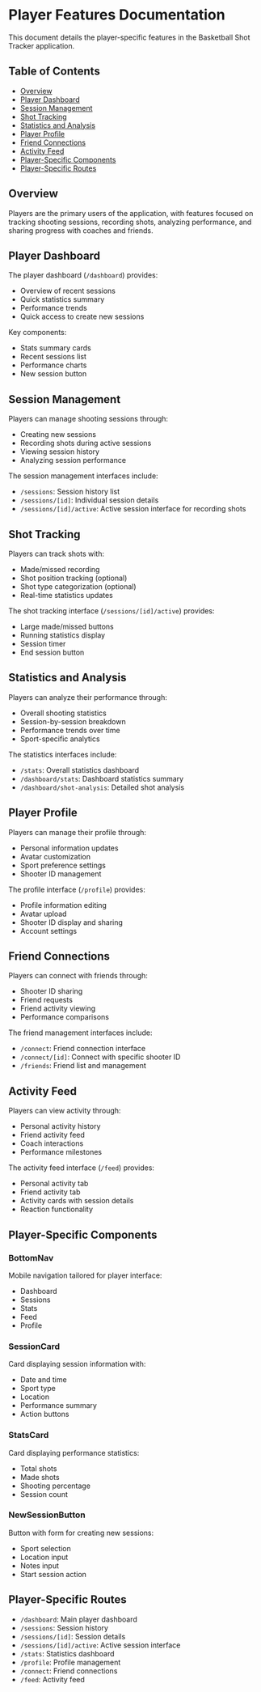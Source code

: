 # Player Features Documentation

This document details the player-specific features in the Basketball Shot Tracker application.

## Table of Contents

- [Overview](#overview)
- [Player Dashboard](#player-dashboard)
- [Session Management](#session-management)
- [Shot Tracking](#shot-tracking)
- [Statistics and Analysis](#statistics-and-analysis)
- [Player Profile](#player-profile)
- [Friend Connections](#friend-connections)
- [Activity Feed](#activity-feed)
- [Player-Specific Components](#player-specific-components)
- [Player-Specific Routes](#player-specific-routes)

## Overview

Players are the primary users of the application, with features focused on tracking shooting sessions, recording shots, analyzing performance, and sharing progress with coaches and friends.

## Player Dashboard

The player dashboard (`/dashboard`) provides:

- Overview of recent sessions
- Quick statistics summary
- Performance trends
- Quick access to create new sessions

Key components:

- Stats summary cards
- Recent sessions list
- Performance charts
- New session button

## Session Management

Players can manage shooting sessions through:

- Creating new sessions
- Recording shots during active sessions
- Viewing session history
- Analyzing session performance

The session management interfaces include:

- `/sessions`: Session history list
- `/sessions/[id]`: Individual session details
- `/sessions/[id]/active`: Active session interface for recording shots

## Shot Tracking

Players can track shots with:

- Made/missed recording
- Shot position tracking (optional)
- Shot type categorization (optional)
- Real-time statistics updates

The shot tracking interface (`/sessions/[id]/active`) provides:

- Large made/missed buttons
- Running statistics display
- Session timer
- End session button

## Statistics and Analysis

Players can analyze their performance through:

- Overall shooting statistics
- Session-by-session breakdown
- Performance trends over time
- Sport-specific analytics

The statistics interfaces include:

- `/stats`: Overall statistics dashboard
- `/dashboard/stats`: Dashboard statistics summary
- `/dashboard/shot-analysis`: Detailed shot analysis

## Player Profile

Players can manage their profile through:

- Personal information updates
- Avatar customization
- Sport preference settings
- Shooter ID management

The profile interface (`/profile`) provides:

- Profile information editing
- Avatar upload
- Shooter ID display and sharing
- Account settings

## Friend Connections

Players can connect with friends through:

- Shooter ID sharing
- Friend requests
- Friend activity viewing
- Performance comparisons

The friend management interfaces include:

- `/connect`: Friend connection interface
- `/connect/[id]`: Connect with specific shooter ID
- `/friends`: Friend list and management

## Activity Feed

Players can view activity through:

- Personal activity history
- Friend activity feed
- Coach interactions
- Performance milestones

The activity feed interface (`/feed`) provides:

- Personal activity tab
- Friend activity tab
- Activity cards with session details
- Reaction functionality

## Player-Specific Components

### BottomNav

Mobile navigation tailored for player interface:

- Dashboard
- Sessions
- Stats
- Feed
- Profile

### SessionCard

Card displaying session information with:

- Date and time
- Sport type
- Location
- Performance summary
- Action buttons

### StatsCard

Card displaying performance statistics:

- Total shots
- Made shots
- Shooting percentage
- Session count

### NewSessionButton

Button with form for creating new sessions:

- Sport selection
- Location input
- Notes input
- Start session action

## Player-Specific Routes

- `/dashboard`: Main player dashboard
- `/sessions`: Session history
- `/sessions/[id]`: Session details
- `/sessions/[id]/active`: Active session interface
- `/stats`: Statistics dashboard
- `/profile`: Profile management
- `/connect`: Friend connections
- `/feed`: Activity feed
